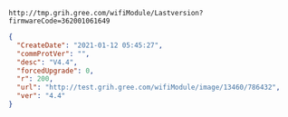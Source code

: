 `http://tmp.grih.gree.com/wifiModule/Lastversion?firmwareCode=362001061649`

```json
{
  "CreateDate": "2021-01-12 05:45:27",
  "commProtVer": "",
  "desc": "V4.4",
  "forcedUpgrade": 0,
  "r": 200,
  "url": "http://test.grih.gree.com/wifiModule/image/13460/786432",
  "ver": "4.4"
}
```